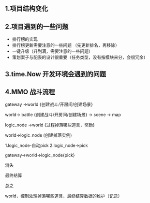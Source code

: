 ## 1.项目结构变化
## 2.项目遇到的一些问题
- 排行榜的实现
- 排行榜更新需要注意的一些问题 （先更新排名，再移除）
- 一键升级（升到满，需要注意的一些问题）
- 策划案子与配表的设计很重要（任务类型，没有按模块来分，会很冗余）

## 3.time.Now 开发环境会遇到的问题

## 4.MMO 战斗流程

gateway ->world {创建战斗/开房间/创建场景}

world-> battle {创建战斗/开房间/创建场景}
     -> scene
     -> map 

logic_node ->world {过程掉落哪些道具，奖励}

world->logic_node (创建掉落实例)


1.logic_node-自动pick
2.logic_node->pick

gateway->world->logic_node{pick}

消失

最终结算

总之

world，控制处理掉落哪些道具，最终结算数据的维护（记录） 



